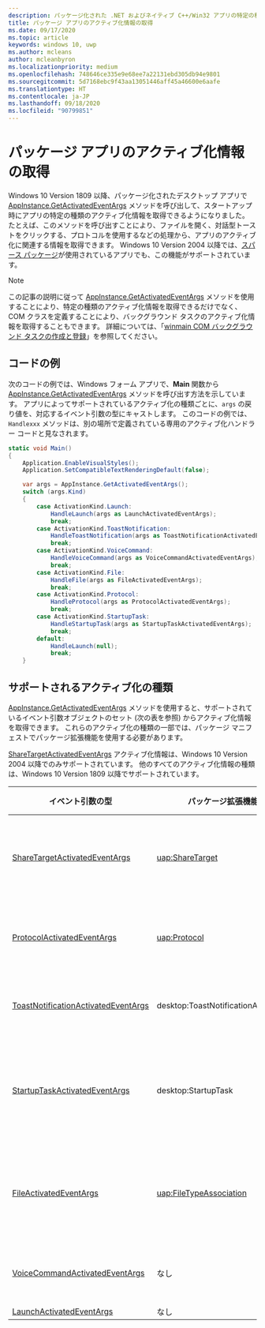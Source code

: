 ```yaml
---
description: パッケージ化された .NET およびネイティブ C++/Win32 アプリの特定の種類のアクティブ化情報を取得する方法について説明します。
title: パッケージ アプリのアクティブ化情報の取得
ms.date: 09/17/2020
ms.topic: article
keywords: windows 10, uwp
ms.author: mcleans
author: mcleanbyron
ms.localizationpriority: medium
ms.openlocfilehash: 748646ce335e9e68ee7a22131ebd305db94e9801
ms.sourcegitcommit: 5d7168ebc9f43aa13051446aff45a46600e6aafe
ms.translationtype: HT
ms.contentlocale: ja-JP
ms.lasthandoff: 09/18/2020
ms.locfileid: "90799851"
---
```

# <a name="get-activation-info-for-packaged-apps"></a>パッケージ アプリのアクティブ化情報の取得

Windows 10 Version 1809 以降、パッケージ化されたデスクトップ アプリで [AppInstance.GetActivatedEventArgs](/uwp/api/windows.applicationmodel.appinstance.getactivatedeventargs) メソッドを呼び出して、スタートアップ時にアプリの特定の種類のアクティブ化情報を取得できるようになりました。 たとえば、このメソッドを呼び出すことにより、ファイルを開く、対話型トーストをクリックする、プロトコルを使用するなどの処理から、アプリのアクティブ化に関連する情報を取得できます。 Windows 10 Version 2004 以降では、[スパース パッケージ](/windows/apps/desktop/modernize/grant-identity-to-nonpackaged-apps)が使用されているアプリでも、この機能がサポートされています。

> [!NOTE]
> この記事の説明に従って [AppInstance.GetActivatedEventArgs](/uwp/api/windows.applicationmodel.appinstance.getactivatedeventargs) メソッドを使用することにより、特定の種類のアクティブ化情報を取得できるだけでなく、COM クラスを定義することにより、バックグラウンド タスクのアクティブ化情報を取得することもできます。 詳細については、「[winmain COM バックグラウンド タスクの作成と登録](/windows/uwp/launch-resume/create-and-register-a-winmain-background-task)」を参照してください。

## <a name="code-example"></a>コードの例

次のコードの例では、Windows フォーム アプリで、**Main** 関数から [AppInstance.GetActivatedEventArgs](/uwp/api/windows.applicationmodel.appinstance.getactivatedeventargs) メソッドを呼び出す方法を示しています。 アプリによってサポートされているアクティブ化の種類ごとに、`args` の戻り値を、対応するイベント引数の型にキャストします。 このコードの例では、`Handlexxx` メソッドは、別の場所で定義されている専用のアクティブ化ハンドラー コードと見なされます。

```csharp
static void Main()
{
    Application.EnableVisualStyles();
    Application.SetCompatibleTextRenderingDefault(false);

    var args = AppInstance.GetActivatedEventArgs();
    switch (args.Kind)
    {
        case ActivationKind.Launch:
            HandleLaunch(args as LaunchActivatedEventArgs);
            break;
        case ActivationKind.ToastNotification:
            HandleToastNotification(args as ToastNotificationActivatedEventArgs);
            break;
        case ActivationKind.VoiceCommand:
            HandleVoiceCommand(args as VoiceCommandActivatedEventArgs);
            break;
        case ActivationKind.File:
            HandleFile(args as FileActivatedEventArgs);
            break;
        case ActivationKind.Protocol:
            HandleProtocol(args as ProtocolActivatedEventArgs);
            break;
        case ActivationKind.StartupTask:
            HandleStartupTask(args as StartupTaskActivatedEventArgs);
            break;
        default:
            HandleLaunch(null);
            break;
    }
```

## <a name="supported-activation-types"></a>サポートされるアクティブ化の種類

[AppInstance.GetActivatedEventArgs](/uwp/api/windows.applicationmodel.appinstance.getactivatedeventargs) メソッドを使用すると、サポートされているイベント引数オブジェクトのセット (次の表を参照) からアクティブ化情報を取得できます。 これらのアクティブ化の種類の一部では、パッケージ マニフェストでパッケージ拡張機能を使用する必要があります。

[ShareTargetActivatedEventArgs](/uwp/api/windows.applicationmodel.activation.sharetargetactivatedeventargs) アクティブ化情報は、Windows 10 Version 2004 以降でのみサポートされています。 他のすべてのアクティブ化情報の種類は、Windows 10 Version 1809 以降でサポートされています。

| イベント引数の型 | パッケージ拡張機能 | 関連ドキュメント | 
|-------------------|-----------------|-----------------------|
| [ShareTargetActivatedEventArgs](/uwp/api/windows.applicationmodel.activation.sharetargetactivatedeventargs) | [uap:ShareTarget](/uwp/schemas/appxpackage/uapmanifestschema/element-uap-sharetarget) | [デスクトップ アプリケーションを共有ターゲットにする](/windows/apps/desktop/modernize/desktop-to-uwp-extend#making-your-desktop-application-a-share-target) |
| [ProtocolActivatedEventArgs](/uwp/api/windows.applicationmodel.activation.protocolactivatedeventargs) | [uap:Protocol](/uwp/schemas/appxpackage/uapmanifestschema/element-uap-protocol) | [プロトコルを使用してアプリケーションを起動する](/windows/apps/desktop/modernize/desktop-to-uwp-extensions#start-your-application-by-using-a-protocol) |
| [ToastNotificationActivatedEventArgs](/uwp/api/windows.applicationmodel.activation.toastnotificationactivatedeventarg) | desktop:ToastNotificationActivation | [デスクトップ アプリからのトースト通知](/windows/uwp/design/shell/tiles-and-notifications/toast-desktop-apps) |
| [StartupTaskActivatedEventArgs](/uwp/api/windows.applicationmodel.activation.startuptaskactivatedeventargs)  | desktop:StartupTask | [ユーザーが Windows にログオンしたときに実行可能ファイルを起動する](/windows/apps/desktop/modernize/desktop-to-uwp-extensions#start-an-executable-file-when-users-log-into-windows) |
| [FileActivatedEventArgs](/uwp/api/windows.applicationmodel.activation.fileactivatedeventargs) | [uap:FileTypeAssociation](/uwp/schemas/appxpackage/uapmanifestschema/element-uap-filetypeassociation) | [パッケージ アプリケーションを一連のファイルの種類に関連付ける](/windows/apps/desktop/modernize/desktop-to-uwp-extensions#associate-your-packaged-application-with-a-set-of-file-types) |
| [VoiceCommandActivatedEventArgs](/uwp/api/windows.applicationmodel.activation.voicecommandactivatedeventargs) | なし | [アクティブ化の処理と音声コマンドの実行](/cortana/voice-commands/launch-a-foreground-app-with-voice-commands-in-cortana) |
| [LaunchActivatedEventArgs](/uwp/api/windows.applicationmodel.activation.launchactivatedeventargs) | なし |  |
